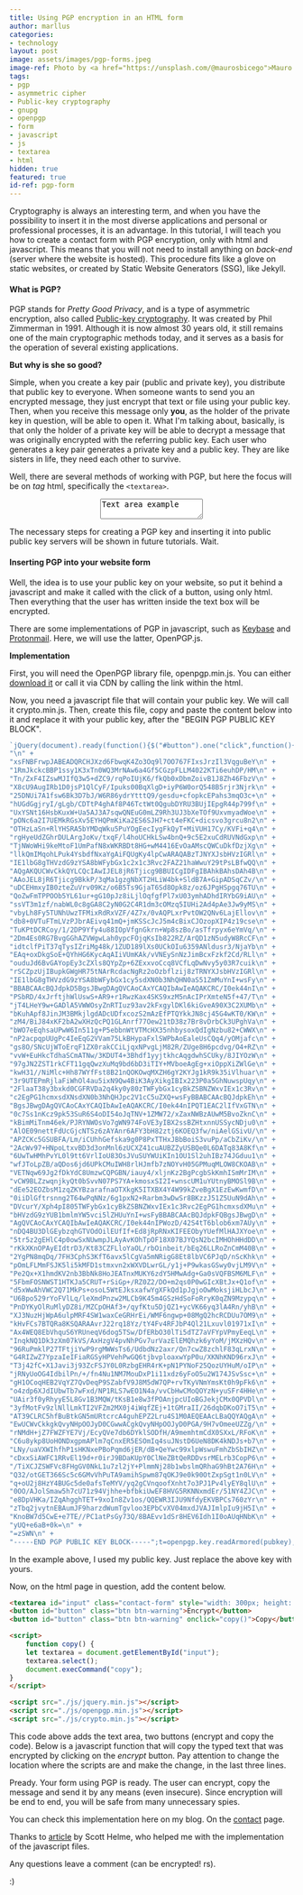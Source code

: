 ```yaml
---
title: Using PGP encryption in an HTML form
author: marllus
categories:
- technology
layout: post
image: assets/images/pgp-forms.jpeg
image-ref: Photo by <a href="https://unsplash.com/@maurosbicego">Mauro Sbicego</a>
tags:
- pgp
- asymmetric cipher
- Public-key cryptography
- gnupg
- openpgp
- form
- javascript
- js
- textarea
- html
hidden: true
featured: true
id-ref: pgp-form
---
```


Cryptography is always an interesting term, and when you have the possibility to insert it in the most diverse applications and personal or professional processes, it is an advantage. In this tutorial, I will teach you how to create a contact form with PGP encryption, only with html and javascript. This means that you will not need to install anything on *back-end* (server where the website is hosted). This procedure fits like a glove on static websites, or created by Static Website Generators (SSG), like Jekyll.

#### What is PGP?

PGP stands for *Pretty Good Privacy*, and is a type of asymmetric encryption, also called <a href="https://pt.wikipedia.org/wiki/Criptografia_de_chave_p%C3%BAblica" target="_blank">Public-key cryptography</a>. It was created by Phil Zimmerman in 1991. Although it is now almost 30 years old, it still remains one of the main cryptographic methods today, and it serves as a basis for the operation of several existing applications.

**But why is she so good?**

Simple, when you create a key pair (public and private key), you distribute that public key to everyone. When someone wants to send you an encrypted message, they just encrypt that text or file using your public key. Then, when you receive this message only **you**, as the holder of the private key in question, will be able to open it. What I'm talking about, basically, is that only the holder of a private key will be able to decrypt a message that was originally encrypted with the referring public key. Each user who generates a key pair generates a private key and a public key. They are like sisters in life, they need each other to survive.

 Well, there are several methods of working with PGP, but here the focus will be on *tag* html, specifically the `<textarea>`.

<center><textarea>Text area example </textarea></center>

The necessary steps for creating a PGP key and inserting it into public public key servers will be shown in future tutorials. Wait.

#### Inserting PGP into your website form

Well, the idea is to use your public key on your website, so put it behind a javascript and make it called with the click of a button, using only html. Then everything that the user has written inside the text box will be encrypted.

There are some implementations of PGP in javascript, such as [Keybase](https://keybase.io/kbpgp) and [Protonmail](https://openpgpjs.org/). Here, we will use the latter, OpenPGP.js.

**Implementation**

First, you will need the OpenPGP library file, openpgp.min.js. You can either [download it](https://cdn.jsdelivr.net/npm/openpgp@4.10.4/dist/openpgp.min.js) or call it via CDN by calling the link within the html.

Now, you need a javascript file that will contain your public key. We will call it crypto.min.js. Then, create this file, copy and paste the content below into it and replace it with your public key, after the "BEGIN PGP PUBLIC KEY BLOCK".

```javascript
`jQuery(document).ready(function(){$("#button").one("click",function(){if(!window.crypto.getRandomValues)return $("#button").val("Error"),window.alert("This browser isn't supported!"),!1;if("Encrypt"===$("#button").html()){var pubkey="-----BEGIN PGP PUBLIC KEY BLOCK-----\n" +
"\n" +
"xsFNBFrwpJABEADQRCHJXzd6FbwqK4Zo3Oq9l7OO767FIxsJrzIl3VqguBeY\n" +
"1RmJkckcBBP1ssy1K3xTn0WQ3MrNAw6a4Gf5CGzpFLLM4022KTi6euhDP/HM\n" +
"Tn/ZxF4IZswMJIfQ3w5+dZC9/rqPoIUjK6/fkQb0xDbmZoivB1J8Zh46FbzV\n" +
"X8cU9AugIRb1D0jsP1QlCyF/Ipuks00BqXlgD+iyP6W0orQ548B5rjr3Njrk\n" +
"25DNUi7A1fsw6Bk3D7bJ/W6R86ydrYtttQ9/gesdu+cfopkcEPahs3mqO3c+\n" +
"hUGdGgjryI/gLgb/CDTtP4ghAf8P46TctWt0QgubDYRU3BUjIEpgR44p799f\n" +
"UxYSNt16HsbKuxW+Ua5AJ3A7sqwQNEuG0mLZ9Rh3UJ3bXeTOf9UxvmyadWoe\n" +
"pONc6a2I7UEMkRGsXv5EYHQPmKiKa2ES6SJH7+ct4eFKC+dicsvo3grcu8n2\n" +
"OTHzLaSn+RlYHSRA5bYMDqWku5PuYOgEecIygFkQyT+MiVUH17Cy/KVFi+q4\n" +
"rgHyeUdZGhrDULArgJoKv/txqF/l4hoUCHkLSw4bnQ+9c5E2xuCdRUVNdGxp\n" +
"TjNWoWHi9keMtoF1UmPafN8xWKRBDt8HG+wM4416EvOaAMscQWCuDkfDzjXg\n" +
"llkQmIMqohLPuk4YsbdfNxaYgAiFQUgKy4lpCwARAQABzTJNYXJsbHVzIGRl\n" +
"IE1lbG8gTHVzdG9zYSA8bWFybGx1c2x1c3Rvc2FAZ21haWwuY29tPsLBfwQQ\n" +
"AQgAKQUCWvCkkQYLCQcIAwIJEL8jR6Tjicg9BBUICgIDFgIBAhkBAhsDAh4B\n" +
"AAoJEL8jR6Tjicg9BkkP/3qMa1gzgNbXT2HLiW4bk+SldB7A+GipADSqCZv/\n" +
"uDCEHmxyIB0zteZuVrv09Kz/o6B5Ts9GjaT6Sd8Opk8z/oz6JPgHSpgq76TU\n" +
"QoZwFmTPPOOb5YL61ur+gG10pJz8iLjlOqfgfPl7xU03ymhADhdIRYbG9iAU\n" +
"ssVT3m1zf/nabWL0c8gGA8C2yN0G2C4R1dm3cOMzq5IUHi2Ad4pAe3Jw9yMS\n" +
"vbyLh8Fy5TUNhUwzTFMixRdRxVZF/4Z7x/0vAQPLxrPvtOW2QNv6LajEllov\n" +
"db8+0VTuFTmLVzPJbrAEivq41mQ+jmKSScJcJ5m4cBixCJOzopXIP4z19cse\n" +
"TuKPtDCRCoy/1/2DP9Yfy4u88IOpVfgnGkrn+Wp8szBo/asTfrpyx6eYmVq/\n" +
"2Dm4Es0RG7BvgGGhAZVWgwLah0ypcFOjqKsIb822RZ/ArQD1zN5udyW8RcCF\n" +
"idtclfPiT37qTysIZriMg48k/1ZUD189lXs0UCkOIu6359ANldusr3/NjaYb\n" +
"EAq+oxDkgSoE+QYhHG6KycAqAIiVUmKAk/vVNEySnNzJimBcxFzkf2Cd/RLl\n" +
"ouduJd6BvGAYopEy3cZXls8QYpZp+6ZExxvoCcq8VCfLqDwNvy5y03R7cuik\n" +
"rSCZpzUjIBupkGWgHR75tNArRcdacNgRz2oOzbflzij8zTRNYXJsbHVzIGRl\n" +
"IE1lbG8gTHVzdG9zYSA8bWFybGx1cy5sdXN0b3NhQHN0aS51ZmMuYnI+wsFy\n" +
"BBABCAAcBQJdpkD5BgsJBwgDAgQVCAoCAxYCAQIbAwIeAQAKCRC/I0ek44nI\n" +
"PSbRD/4xJrftjhWlUswS+AR9+r1RwzKax4SKS9xzM5nAcIPrXmteN5f+47/T\n" +
"jT4LHeY9w+GADlA5VWWOsyZnRTIuz93av2kFxgylDKl6kiGveA90X3C2XUMb\n" +
"bKuhApf8JinJM3BMkjlgdADcUDfxcozS2mAzEfPTQYkkJN8cj45G4wKT0/KW\n" +
"zM4/BiJ84xKF2bA2wXHzQcPQ1GLAnrf77Oew21tD38z7Br8vDrbCk3UPghVa\n" +
"bWO7eEqhsaUPwW6In511g+P5ebbnWtVTMcHX35nhbysoxQdIgNzbu82+CWWX\n" +
"nP2acpqpUUgPc4IeEqG2VVam75LkBHypaFxlSWPbAoEaleUsCQq4/yOMjafc\n" +
"gs8O/SNcUjWToErqF1ZX0rakCCiLjqxNPvgLjM82R/ZUge8H6pcdvg/O4+RZ\n" +
"vvW+EuHkcTdhaSCmATNw/3KDUT4+3Bhdf1yyjtkhcAqgdwhSCUky/8JIYOzW\n" +
"97gJN2ZST1rkCFT11gqQwzXuMq9bd6bD3iTIY+MVboeAgEg+xiOppXiZWlGe\n" +
"kwH31//NiMlc+Hh87WYfFst8B21nQOKOwqMXZH6gY2KYJg1kR9k35iVlhuar\n" +
"3r9UTEPmRjlaFiWhOl4au5ixN9Qw4BiK3AyXikgIBIx223P0a5GhNuwspUqy\n" +
"2FlaaT38y3bxkd0CGFRVDa2q4ky0y80zTWFybGx1cyBkZSBNZWxvIEx1c3Rv\n" +
"c2EgPG1hcmxsdXNsdXN0b3NhQHJpc2V1cC5uZXQ+wsFyBBABCAAcBQJdpkEh\n" +
"BgsJBwgDAgQVCAoCAxYCAQIbAwIeAQAKCRC/I0ek44nIPQT1EAC2lIfVxGTN\n" +
"0c7Ss1nKcz9pk53SuR6S4oDI54oJqTNV+1ZMW72/xZaxNWBzAUwM5BvoZknC\n" +
"kBimMiTnm46ek/PJRYNWOsVo7gWN974FoVE3yIBX2ssBZHtxnnUSSycNDju0\n" +
"AlOE09nettFdUcGjcNTSz6zAYAnr6AFY3bH82ztj6KOEQ3fw/niAelGSivU/\n" +
"APZCKc5GSUBFA/Lm/iCUhhGefska9g0P8PxTTHxJBbBoiS3vuPp/aCbZiKv/\n" +
"2AcWv97+HNpoLtxvBD3d3onMnl6zUCXZ41cuAUBZZyUSBQe0L6DATq83A8Kf\n" +
"6UwTwHMhPvYL0l9tt6VrlIoU83OsJVuSUYWUiKIn1OU1Sl2uhIBz74JGduu1\n" +
"wfJToLpZB/aQDos6jd6UPkCMuIWH8rlHJmfb7zNOYvH05GPMuqMLOW8CKOAB\n" +
"VETNqw69Jg2fDkYdC8UmzwCQPGBN/iauy4/xljnKz2BgPcgbSkKmhISmMrIM\n" +
"vCW9BLZzwqnjkyQt0bSvvN07PS7YA+kmosxSI2I+wnscUM1uYUtnyBMOSl9B\n" +
"dEe52EOZbsM1zqZKYBzarafnaOTXkgK5ITXBX4Y4W99kZveBgX1EzEwKwmfD\n" +
"0iiDlGftrsnng2T64wPqNNz/6g1pxN2+Rarbm3wDwSr8BKzzJ51Z5UuN9dAh\n" +
"DVcurY/Xph4pI805TWFybGx1cyBkZSBNZWxvIEx1c3Rvc2EgPG1hcmxsdXMu\n" +
"bHVzdG9zYUB1bmlmYW5vci5lZHUuYnI+wsFyBBABCAAcBQJdpkFQBgsJBwgD\n" +
"AgQVCAoCAxYCAQIbAwIeAQAKCRC/I0ek44nIPWozD/42S4tT6blob6xm7AUy\n" +
"nDQ4BU3DlGEybzqhGTVOdOilEUfIf+Ed8jRpRNxKIFEEObyYUefMlHAJXYoe\n" +
"5tr5z2gEHlC4p0owSxNUwmpJLAyAvKOhTpOF18X07BJYQsN2bcIMHOhHHdDD\n" +
"rKkXKnOPAyEIdtrD3/Kt83CZFLloYaOL/rbOinbeit/bEq26LLRoZnCmM40B\n" +
"2YgPN8mqDq/7FH3CphS3KfT6avx5lCgVa5mNRigG8Et8lbVC6PJqD/nScKhk\n" +
"pOmLFLMmFSJK5li5kMFD1stmxvn2xWXVDLwrGL/y1j+P9wkasGSwy0vjLM9V\n" +
"Pe2Qx+X1hmdKV2nb3BbNk8HoJEATnxMUKY6zdY5HMwAdg+Ga0sVQFBSM6MLF\n" +
"5FbmFOSNWST1HTKJa5CRUT+rSiGp+/RZ0Z2/DO+m2qs0P0wGIcXBtJx+Q1of\n" +
"d5xWwAhVWC2Q71MkPs+osoL5WtEJksxafwYgXFkQd1pJgjoOwMoksjiHLbcJ\n" +
"U6Bpo529rYoFVlLq/leXmdPnzw2MLCb9K45m4GSzHdSoFoRryK0qZN9Mzypq\n" +
"PnDYKyOlRuMlyDZ8i/MZCpOHAf3+/qyfKtu5DjQZ1+ycVK66yq3lA4Rn/yhB\n" +
"XJ3NuzHjWpA6ulpMRF4SW1waxCeGRHrEi/WMF6ngwp+08MgQ2hcRCDUu7OM9\n" +
"kHvFCs7BTQRa8KSQARAAvrJ22rq18Yz/tY4Fv4RFJbP4Ql21Lxuvl01971xI\n" +
"Ax4WEQ8EbVhquS6YRUneqV6dog5TSw/DfERbO30lTi5dTZ7aVFYpVPmyEeqL\n" +
"InqkNQ1Dk3zXm07kVS/AxHzgV4pvNhPGv7urVazElEMQhzk6yYoM/jMXzHQv\n" +
"96RuPmklP27TFtjiYwP9rgMWWsTs6/UdbdNz2axr/Qn7cwZ8zchlF83qLrxN\n" +
"G4RIZwZ7YpzaIeIFiaRGSyHPVehPwGQ6tjbvploaxwYpP0u/XKNhKND96rxJ\n" +
"T3j42fC+X1Javi3j93ZcFSJY0L0RzbgEHR4rK+pN1PYNoF25QozUYHuM/oIP\n" +
"jRNyUoOG4IdbilPn/+/fn4Nu1NM7MouDxP1i11xdz6yFoO5u2W174JSvSsc+\n" +
"gH1OCoqHEB2VqYZ7QvDeqP9SZabfV9J8M5dW7QP+rvTKyVNmYmsKt0h9pFk6\n" +
"o4zdp6XJdIUbwTb7wFxd/NP1RLS7wEO1N4a/vvCbHwCMoQOYzN+yuSFr4HHe\n" +
"UAir3f0yRhyyE5L8Gv1B3MQW/tKsB1e8w3fPOAnjpcUIoBGJekjCMx0QPVDl\n" +
"3yfMotFv9zlNllLmkTI2VFZm2MX0j4iWqfZEj+1tGMraII/26dqbDKoO7iT5\n" +
"AT39CLRC5hfBuBtkGN5mURtcrcA4guhEPZ2Lru4S1M0AEQEAAcLBaQQYAQgA\n" +
"EwUCWvCkkgkQvyNHpOOJyD0CGwwACgkQvyNHpOOJyD0PGA/9H7vOmeeUZZg/\n" +
"rNMdH+jZ7FWZFYE7Vj/EcyQVe7db6DYklSODfH/A9memhtmCdX0SXxL/RFoK\n" +
"C6u8ykp8UoHONDxgpmAPlm7qCnxER5ESOmIq4suJNstD6UeN8DK4kNDJs+b7\n" +
"LNy/uaVXWIhfhP1sHKNxePBoPqmd6jER/dB+QeYwc99xlpWswuFmhZbSbIHZ\n" +
"cDxxSiAWFC1RRvEl19d+r0irJ9BDaKUpY0ClNeZBtQeRDDvsrMELrb3CopP6\n" +
"/TiXCJZSWFVc8FHgGV0NkL1u7zl2jY+PlmmNj28b1wbslmQRhaG9hBt2A76H\n" +
"Q32/otGET366Sc5c6GMvVhPuTA9amihSpwm87qOKJ9e0k90OtZxpSgt1n0LV\n" +
"q+oU2j8HzY4BUGc5de0afsTeMYV/yq2gCVnqoofXnht7o3PJ1Pv4lyEY8qlU\n" +
"0OO/AJolSmaw5h7cU71z94Vjhhe+bfbkiUwEF8HVG5RKNNxmdEr/51NY4ZJC\n" +
"e8DpVHKa/IZqAhgghTET+9xoIn8Zv1os/QQEWR3IJU9NfdyEKVBPCs760zYr\n" +
"zTbq2jvytnEBAumJF9harzdWumTgvloo3EPbCvXV04mxdJVAJImlpIu9jH5I\n" +
"KnoBW7d5CwE+e7TE//PC1atPsGy73Q/8BAEvv1dSr8HEV6Idh1I0oAUqHNbK\n" +
"yUQ+e6aB+0k=\n" +
"=zSWN\n" +
"-----END PGP PUBLIC KEY BLOCK-----";t=openpgp.key.readArmored(pubkey),n=openpgp.encryptMessage(t.keys,$("#input").val());return $("#input").val(n),$("#button").html("Done!"),!0}$("#input").val(""),$("#button").html("Encrypt")})});` 
```

In the example above, I used my public key. Just replace the above key with yours.

Now, on the html page in question, add the content below.

```html
<textarea id="input" class="contact-form" style="width: 300px; height: 140px;"></textarea><br>
<button id="button" class="btn btn-warning">Encrypt</button> 
<button id="button" class="btn btn-warning" onclick="copy()">Copy</button>

<script>
    function copy() {
    let textarea = document.getElementById("input");
    textarea.select();
    document.execCommand("copy");
}
</script>

<script src="./js/jquery.min.js"></script>
<script src="./js/openpgp.min.js"></script>
<script src="./js/crypto.min.js"></script>
```

This code above adds the text area, two buttons (encrypt and copy the code). Below is a javascript function that will copy the typed text that was encrypted by clicking on the *encrypt* button. Pay attention to change the location where the scripts are and make the change, in the last three lines.

Pready. Your form using PGP is ready. The user can encrypt, copy the message and send it by any means (even insecure). Since encryption will be end to end, you will be safe from many unnecessary spies.

You can check this implementation here on my blog. On the [contact](https://marllus.com/contato) page.

Thanks to [article](https://scotthelme.co.uk/creating-a-pgp-contact-form/) by Scott Helme, who helped me with the implementation of the javascript files.

Any questions leave a comment (can be encrypted! rs).

:)
